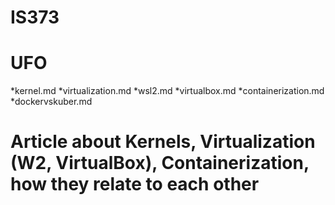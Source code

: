 # IS373

# UFO 

*kernel.md
*virtualization.md
*wsl2.md
*virtualbox.md
*containerization.md
*dockervskuber.md

# Article about Kernels, Virtualization (W2, VirtualBox), Containerization, how they relate to each other
